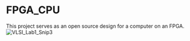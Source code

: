 # FPGA_CPU
This project serves as an open source design for a computer on an FPGA.
![VLSI_Lab1_Snip3](https://user-images.githubusercontent.com/67025756/216793717-2398de94-9c5b-48dc-9ad6-78b5034b605f.JPG)
